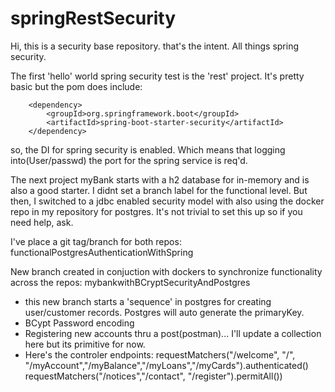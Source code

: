 # springRestSecurity

Hi, this is a security base repository. that's the intent. All things spring security. 

The first 'hello' world spring security test is the 'rest' project. It's pretty basic but the pom does include:

		<dependency>
			<groupId>org.springframework.boot</groupId>
			<artifactId>spring-boot-starter-security</artifactId>
		</dependency>

 so, the DI for spring security is enabled. Which means that logging into(User/passwd) the port for the spring service is req'd.

 
The next project myBank starts with a h2 database for in-memory and is also a good starter. I didnt set a branch
label for the functional level. But then, I switched to a jdbc enabled security model with also using the docker
repo in my repository for postgres. It's not trivial to set this up so if you need help, ask.

I've place a git tag/branch for both repos: functionalPostgresAuthenticationWithSpring

New branch created in conjuction with dockers to synchronize functionality across the repos:  mybankwithBCryptSecurityAndPostgres

  - this new branch starts a 'sequence' in postgres for creating user/customer records. Postgres will auto generate the primaryKey.
  - BCypt Password encoding
  - Registering new accounts thru a post(postman)... I'll update a collection here but its primitive for now.
  - Here's the controler endpoints:
	requestMatchers("/welcome", "/", "/myAccount","/myBalance","/myLoans","/myCards").authenticated()
        requestMatchers("/notices","/contact", "/register").permitAll())

